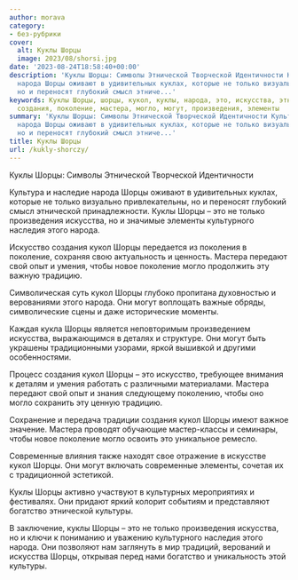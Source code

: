 ```yaml
---
author: morava
category:
- без-рубрики
cover:
  alt: Куклы Шорцы
  image: 2023/08/shorsi.jpg
date: '2023-08-24T18:58:40+00:00'
description: 'Куклы Шорцы: Символы Этнической Творческой Идентичности Культура и наследие
  народа Шорцы оживают в удивительных куклах, которые не только визуально привлекательны,
  но и переносят глубокий смысл этниче...'
keywords: Куклы Шорцы, шорцы, кукол, куклы, народа, это, искусства, этнической, только,
  создания, поколение, мастера, могло, могут, произведения, элементы
summary: 'Куклы Шорцы: Символы Этнической Творческой Идентичности Культура и наследие
  народа Шорцы оживают в удивительных куклах, которые не только визуально привлекательны,
  но и переносят глубокий смысл этниче...'
title: Куклы Шорцы
url: /kukly-shorczy/
---
```


Куклы Шорцы: Символы Этнической Творческой Идентичности

Культура и наследие народа Шорцы оживают в удивительных куклах, которые не только визуально привлекательны, но и переносят глубокий смысл этнической принадлежности. Куклы Шорцы – это не только произведения искусства, но и значимые элементы культурного наследия этого народа.

Искусство создания кукол Шорцы передается из поколения в поколение, сохраняя свою актуальность и ценность. Мастера передают свой опыт и умения, чтобы новое поколение могло продолжить эту важную традицию.

Символическая суть кукол Шорцы глубоко пропитана духовностью и верованиями этого народа. Они могут воплощать важные обряды, символические сцены и даже исторические моменты.

Каждая кукла Шорцы является неповторимым произведением искусства, выражающимся в деталях и структуре. Они могут быть украшены традиционными узорами, яркой вышивкой и другими особенностями.

Процесс создания кукол Шорцы – это искусство, требующее внимания к деталям и умения работать с различными материалами. Мастера передают свой опыт и знания следующему поколению, чтобы оно могло сохранить эту ценную традицию.

Сохранение и передача традиции создания кукол Шорцы имеют важное значение. Мастера проводят обучающие мастер-классы и семинары, чтобы новое поколение могло освоить это уникальное ремесло.

Современные влияния также находят свое отражение в искусстве кукол Шорцы. Они могут включать современные элементы, сочетая их с традиционной эстетикой.

Куклы Шорцы активно участвуют в культурных мероприятиях и фестивалях. Они придают яркий колорит событиям и представляют богатство этнической культуры.

В заключение, куклы Шорцы – это не только произведения искусства, но и ключи к пониманию и уважению культурного наследия этого народа. Они позволяют нам заглянуть в мир традиций, верований и искусства Шорцы, открывая перед нами богатство и уникальность этой культуры.
